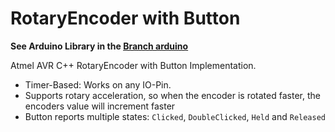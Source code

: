 RotaryEncoder with Button
=============

**See Arduino Library in the [Branch arduino]**

Atmel AVR C++ RotaryEncoder with Button Implementation.

- Timer-Based: Works on any IO-Pin.
- Supports rotary acceleration, so when the encoder is rotated faster, the encoders value will increment faster
- Button reports multiple states: `Clicked`, `DoubleClicked`, `Held` and `Released`


[Branch arduino]:https://github.com/0xPIT/encoder/tree/arduino
